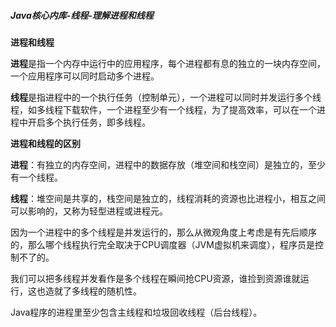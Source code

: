 #####  Java核心内库-线程-理解进程和线程 

**进程和线程**

**进程**是指一个内存中运行中的应用程序，每个进程都有息的独立的一块内存空间，一个应用程序可以同时启动多个进程。

**线程**是指进程中的一个执行任务（控制单元），一个进程可以同时并发运行多个线程，如多线程下载软件，一个进程至少有一个线程，为了提高效率，可以在一个进程中开启多个执行任务，即多线程。

**进程和线程的区别**

**进程**：有独立的内存空间，进程中的数据存放（堆空间和栈空间）是独立的，至少有一个线程。

**线程**：堆空间是共享的，栈空间是独立的，线程消耗的资源也比进程小，相互之间可以影响的，又称为轻型进程或进程元。

因为一个进程中的多个线程是并发运行的，那么从微观角度上考虑是有先后顺序的，那么哪个线程执行完全取决于CPU调度器（JVM虚拟机来调度），程序员是控制不了的。

我们可以把多线程并发看作是多个线程在瞬间抢CPU资源，谁捡到资源谁就运行，这也造就了多线程的随机性。

Java程序的进程里至少包含主线程和垃圾回收线程（后台线程）。